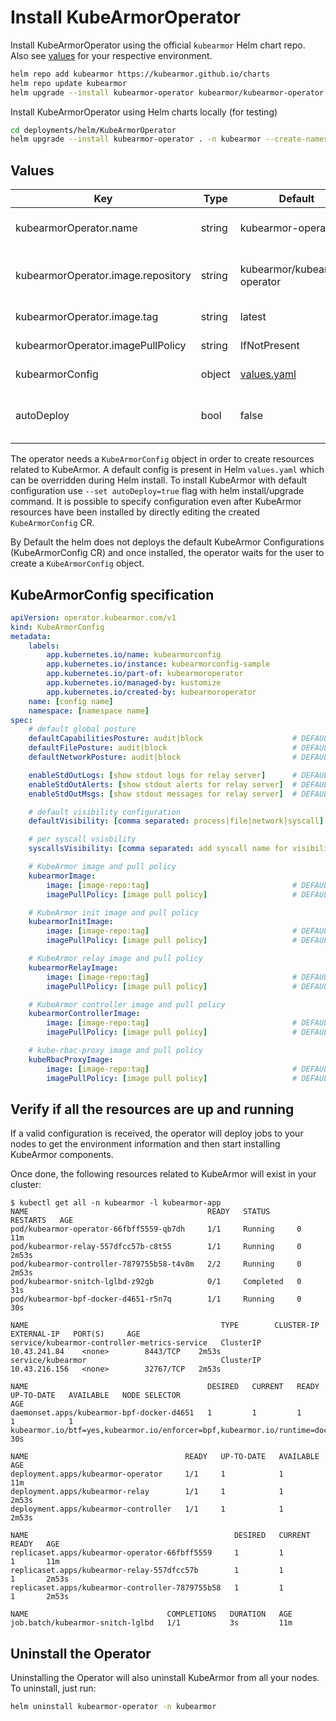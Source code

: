 # Install KubeArmorOperator

Install KubeArmorOperator using the official `kubearmor` Helm chart repo. Also see [values](#values) for your respective environment.

```bash
helm repo add kubearmor https://kubearmor.github.io/charts
helm repo update kubearmor
helm upgrade --install kubearmor-operator kubearmor/kubearmor-operator -n kubearmor --create-namespace
```

Install KubeArmorOperator using Helm charts locally (for testing)

```bash
cd deployments/helm/KubeArmorOperator
helm upgrade --install kubearmor-operator . -n kubearmor --create-namespace
```

## Values

| Key | Type | Default | Description |
|-----|------|---------|-------------|
| kubearmorOperator.name | string | kubearmor-operator | name of the operator's deployment |
| kubearmorOperator.image.repository | string | kubearmor/kubearmor-operator | image repository to pull KubeArmorOperator from |
| kubearmorOperator.image.tag | string | latest | KubeArmorOperator image tag |
| kubearmorOperator.imagePullPolicy | string | IfNotPresent | pull policy for operator image |
| kubearmorConfig | object | [values.yaml](values.yaml) | KubeArmor default configurations |
| autoDeploy | bool | false | Auto deploy KubeArmor with default configurations |

The operator needs a `KubeArmorConfig` object in order to create resources related to KubeArmor. A default config is present in Helm `values.yaml` which can be overridden during Helm install. To install KubeArmor with default configuration use `--set autoDeploy=true` flag with helm install/upgrade command. It is possible to specify configuration even after KubeArmor resources have been installed by directly editing the created `KubeArmorConfig` CR.

By Default the helm does not deploys the default KubeArmor Configurations (KubeArmorConfig CR) and once installed, the operator waits for the user to create a `KubeArmorConfig` object.
## KubeArmorConfig specification

```yaml
apiVersion: operator.kubearmor.com/v1
kind: KubeArmorConfig
metadata:
    labels:
        app.kubernetes.io/name: kubearmorconfig
        app.kubernetes.io/instance: kubearmorconfig-sample
        app.kubernetes.io/part-of: kubearmoroperator
        app.kubernetes.io/managed-by: kustomize
        app.kubernetes.io/created-by: kubearmoroperator
    name: [config name]
    namespace: [namespace name]
spec:
    # default global posture
    defaultCapabilitiesPosture: audit|block                    # DEFAULT - audit
    defaultFilePosture: audit|block                            # DEFAULT - audit
    defaultNetworkPosture: audit|block                         # DEFAULT - audit

    enableStdOutLogs: [show stdout logs for relay server]      # DEFAULT - false
    enableStdOutAlerts: [show stdout alerts for relay server]  # DEFAULT - false
    enableStdOutMsgs: [show stdout messages for relay server]  # DEFAULT - false 

    # default visibility configuration
    defaultVisibility: [comma separated: process|file|network|syscall] # DEFAULT - process,network

    # per syscall vsisbility
    syscallsVisibility: [comma separated: add syscall name for visibility] # DEFAULT - chown,fchownat,mount,unmount,unlink,unlinkat,setuid,setgid,ptrace

    # KubeArmor image and pull policy
    kubearmorImage:
        image: [image-repo:tag]                                # DEFAULT - kubearmor/kubearmor:stable
        imagePullPolicy: [image pull policy]                   # DEFAULT - Always

    # KubeArmor init image and pull policy
    kubearmorInitImage:
        image: [image-repo:tag]                                # DEFAULT - kubearmor/kubearmor-init:stable
        imagePullPolicy: [image pull policy]                   # DEFAULT - Always

    # KubeArmor relay image and pull policy
    kubearmorRelayImage:
        image: [image-repo:tag]                                # DEFAULT - kubearmor/kubearmor-relay-server:latest
        imagePullPolicy: [image pull policy]                   # DEFAULT - Always

    # KubeArmor controller image and pull policy
    kubearmorControllerImage:
        image: [image-repo:tag]                                # DEFAULT - kubearmor/kubearmor-controller:latest
        imagePullPolicy: [image pull policy]                   # DEFAULT - Always

    # kube-rbac-proxy image and pull policy
    kubeRbacProxyImage:
        image: [image-repo:tag]                                # DEFAULT - gcr.io/kubebuilder/kube-rbac-proxy:v0.15.0
        imagePullPolicy: [image pull policy]                   # DEFAULT - Always
```

## Verify if all the resources are up and running
If a valid configuration is received, the operator will deploy jobs to your nodes to get the environment information and then start installing KubeArmor components.

Once done, the following resources related to KubeArmor will exist in your cluster:
```
$ kubectl get all -n kubearmor -l kubearmor-app
NAME                                        READY   STATUS      RESTARTS   AGE
pod/kubearmor-operator-66fbff5559-qb7dh     1/1     Running     0          11m
pod/kubearmor-relay-557dfcc57b-c8t55        1/1     Running     0          2m53s
pod/kubearmor-controller-7879755b58-t4v8m   2/2     Running     0          2m53s
pod/kubearmor-snitch-lglbd-z92gb            0/1     Completed   0          31s
pod/kubearmor-bpf-docker-d4651-r5n7q        1/1     Running     0          30s

NAME                                           TYPE        CLUSTER-IP      EXTERNAL-IP   PORT(S)     AGE
service/kubearmor-controller-metrics-service   ClusterIP   10.43.241.84    <none>        8443/TCP    2m53s
service/kubearmor                              ClusterIP   10.43.216.156   <none>        32767/TCP   2m53s

NAME                                        DESIRED   CURRENT   READY   UP-TO-DATE   AVAILABLE   NODE SELECTOR                                                                                                                                                                       AGE
daemonset.apps/kubearmor-bpf-docker-d4651   1         1         1       1            1           kubearmor.io/btf=yes,kubearmor.io/enforcer=bpf,kubearmor.io/runtime=docker,kubearmor.io/socket=run_docker.sock,kubernetes.io/os=linux   30s

NAME                                   READY   UP-TO-DATE   AVAILABLE   AGE
deployment.apps/kubearmor-operator     1/1     1            1           11m
deployment.apps/kubearmor-relay        1/1     1            1           2m53s
deployment.apps/kubearmor-controller   1/1     1            1           2m53s

NAME                                              DESIRED   CURRENT   READY   AGE
replicaset.apps/kubearmor-operator-66fbff5559     1         1         1       11m
replicaset.apps/kubearmor-relay-557dfcc57b        1         1         1       2m53s
replicaset.apps/kubearmor-controller-7879755b58   1         1         1       2m53s

NAME                               COMPLETIONS   DURATION   AGE
job.batch/kubearmor-snitch-lglbd   1/1           3s         11m
```

## Uninstall the Operator

Uninstalling the Operator will also uninstall KubeArmor from all your nodes. To uninstall, just run:

```bash
helm uninstall kubearmor-operator -n kubearmor
```
